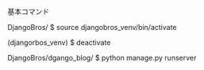 基本コマンド

DjangoBros/
\$ source djangobros_venv/bin/activate

(djangorbos_venv)
\$ deactivate

DjangoBros/dgango_blog/
\$ python manage.py runserver
